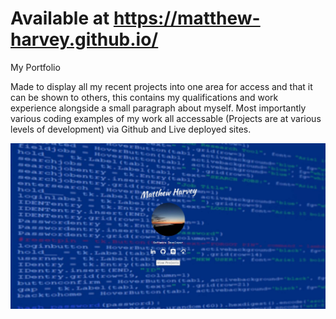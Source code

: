 # Available at https://matthew-harvey.github.io/
My Portfolio

Made to display all my recent projects into one area for access and that it can be shown to others, this contains my qualifications and work experience alongside a small paragraph about myself. Most importantly various coding examples of my work all accessable (Projects are at various levels of development) via Github and Live deployed sites. 

<img align="centre" alt="portcapture" width="900px" src="https://github.com/Matthew-Harvey/matthew-harvey.github.io/blob/master/images/portfoliocapture.JPG?raw=true"/>
